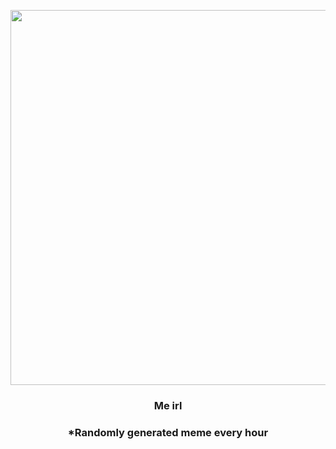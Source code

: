 <p align="center">
        <img src="https://i.redd.it/8qqqn7whdjv81.jpg" width="600" height="600">
        </p>
        <h3 align="center">Me irl</h3>
        <h3 align="center">*Randomly generated meme every hour</h3>
    